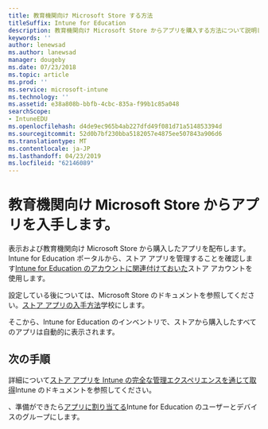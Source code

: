 ```yaml
---
title: 教育機関向け Microsoft Store する方法
titleSuffix: Intune for Education
description: 教育機関向け Microsoft Store からアプリを購入する方法について説明します。
keywords: ''
author: lenewsad
ms.author: lanewsad
manager: dougeby
ms.date: 07/23/2018
ms.topic: article
ms.prod: ''
ms.service: microsoft-intune
ms.technology: ''
ms.assetid: e38a808b-bbfb-4cbc-835a-f99b1c85a048
searchScope:
- IntuneEDU
ms.openlocfilehash: d4de9ec965b4ab227dfd49f081d71a514853394d
ms.sourcegitcommit: 52d0b7bf230bba5182057e4875ee507843a906d6
ms.translationtype: MT
ms.contentlocale: ja-JP
ms.lasthandoff: 04/23/2019
ms.locfileid: "62146089"
---
```

# <a name="get-apps-from-the-microsoft-store-for-education"></a>教育機関向け Microsoft Store からアプリを入手します。

表示および教育機関向け Microsoft Store から購入したアプリを配布します。 Intune for Education ポータルから、ストア アプリを管理することを確認します[Intune for Education のアカウントに関連付けておいた](https://docs.microsoft.com/education/get-started/configure-microsoft-store-for-education)ストア アカウントを使用します。  

設定している後については、Microsoft Store のドキュメントを参照してください。[ストア アプリの入手方法](https://docs.microsoft.com/microsoft-store/find-and-acquire-apps-overview)学校にします。

そこから、Intune for Education のインベントリで、ストアから購入したすべてのアプリは自動的に表示されます。  

## <a name="next-steps"></a>次の手順
詳細について[ストア アプリを Intune の完全な管理エクスペリエンスを通じて取得](https://docs.microsoft.com/intune/deploy-use/manage-apps-you-purchased-from-the-windows-store-for-business-with-microsoft-intune)Intune のドキュメントを参照してください。  

、準備ができたら[アプリに割り当てる](assign-apps.md)Intune for Education のユーザーとデバイスのグループにします。


